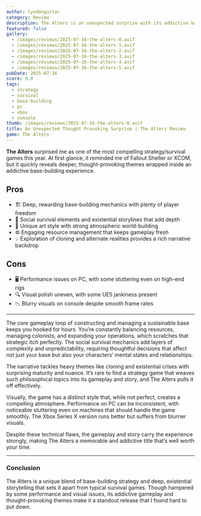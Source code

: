 ```yaml
---
author: lyndonguitar
category: Review
description: The Alters is an unexpected surprise with its addictive base building, thought-provoking existential themes, and a mix of social survival mechanics reminiscent of Fallout Shelter and XCOM.
featured: false
gallery:
  - /images/reviews/2025-07-16-the-alters-0.avif
  - /images/reviews/2025-07-16-the-alters-1.avif
  - /images/reviews/2025-07-16-the-alters-2.avif
  - /images/reviews/2025-07-16-the-alters-3.avif
  - /images/reviews/2025-07-16-the-alters-4.avif
  - /images/reviews/2025-07-16-the-alters-5.avif
pubDate: 2025-07-16
score: 9.0
tags:
  - strategy
  - survival
  - base-building
  - pc
  - xbox
  - console
thumb: /images/reviews/2025-07-16-the-alters-0.avif
title: An Unexpected Thought Provoking Surprise | The Alters Review
game: The Alters
---
```


**The Alters** surprised me as one of the most compelling strategy/survival games this year. At first glance, it reminded me of Fallout Shelter or XCOM, but it quickly reveals deeper, thought-provoking themes wrapped inside an addictive base-building experience.

## Pros
- 🏗️ Deep, rewarding base-building mechanics with plenty of player freedom  
- 🧠 Social survival elements and existential storylines that add depth  
- 🎨 Unique art style with strong atmospheric world-building  
- ⚙️ Engaging resource management that keeps gameplay fresh  
- 💡 Exploration of cloning and alternate realities provides a rich narrative backdrop  

## Cons
- 🖥️ Performance issues on PC, with some stuttering even on high-end rigs  
- 🔍 Visual polish uneven, with some UE5 jankiness present  
- 📉 Blurry visuals on console despite smooth frame rates  

---

The core gameplay loop of constructing and managing a sustainable base keeps you hooked for hours. You’re constantly balancing resources, managing colonists, and expanding your operations, which scratches that strategic itch perfectly. The social survival mechanics add layers of complexity and unpredictability, requiring thoughtful decisions that affect not just your base but also your characters’ mental states and relationships.

The narrative tackles heavy themes like cloning and existential crises with surprising maturity and nuance. It’s rare to find a strategy game that weaves such philosophical topics into its gameplay and story, and The Alters pulls it off effectively.

Visually, the game has a distinct style that, while not perfect, creates a compelling atmosphere. Performance on PC can be inconsistent, with noticeable stuttering even on machines that should handle the game smoothly. The Xbox Series X version runs better but suffers from blurrier visuals.

Despite these technical flaws, the gameplay and story carry the experience strongly, making The Alters a memorable and addictive title that’s well worth your time.

---

### Conclusion

The Alters is a unique blend of base-building strategy and deep, existential storytelling that sets it apart from typical survival games. Though hampered by some performance and visual issues, its addictive gameplay and thought-provoking themes make it a standout release that I found hard to put down.

